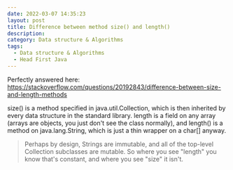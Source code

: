 ```yaml
---
date: 2022-03-07 14:35:23
layout: post
title: Difference between method size() and length()
description:
category: Data structure & Algorithms
tags:
  - Data structure & Algorithms
  - Head First Java
---
```


Perfectly answered here: https://stackoverflow.com/questions/20192843/difference-between-size-and-length-methods

size() is a method specified in java.util.Collection, which is then inherited by every data structure in the standard library. length is a field on any array (arrays are objects, you just don't see the class normally), and length() is a method on java.lang.String, which is just a thin wrapper on a char[] anyway.

> Perhaps by design, Strings are immutable, and all of the top-level Collection subclasses are mutable. So where you see "length" you know that's constant, and where you see "size" it isn't.






